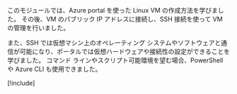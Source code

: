 このモジュールでは、Azure portal を使った Linux VM の作成方法を学びました。 その後、VM のパブリック IP アドレスに接続し、SSH 接続を使って VM の管理を行いました。 

また、SSH では仮想マシン上のオペレーティング システムやソフトウェアと通信が可能になり、ポータルでは仮想ハードウェアや接続性の設定ができることを学びました。 コマンド ラインやスクリプト可能環境を望む場合、PowerShell や Azure CLI も使用できました。

<!-- Cleanup sandbox -->
[!include[](../../../includes/azure-sandbox-cleanup.md)]
